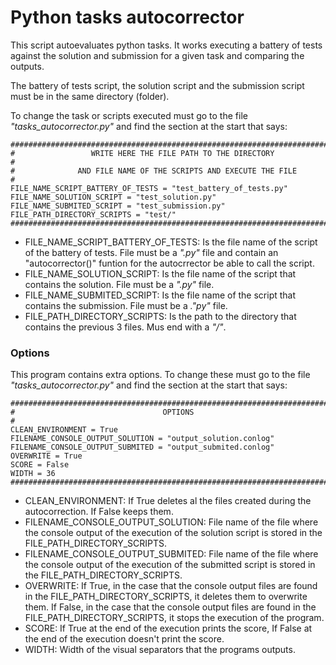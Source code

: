 # Python tasks autocorrector
This script autoevaluates python tasks. It works executing a battery of tests against the solution and submission for a given task and comparing the outputs.

The battery of tests script, the solution script and the submission script must be in the same directory (folder).

To change the task or scripts executed must go to the file _"tasks_autocorrector.py"_ and find the section at the start that says:

    ###############################################################################
    #                 WRITE HERE THE FILE PATH TO THE DIRECTORY                   #
    #              AND FILE NAME OF THE SCRIPTS AND EXECUTE THE FILE              #
    FILE_NAME_SCRIPT_BATTERY_OF_TESTS = "test_battery_of_tests.py"
    FILE_NAME_SOLUTION_SCRIPT = "test_solution.py"
    FILE_NAME_SUBMITED_SCRIPT = "test_submission.py"
    FILE_PATH_DIRECTORY_SCRIPTS = "test/"
    ###############################################################################

* FILE_NAME_SCRIPT_BATTERY_OF_TESTS: Is the file name of the script of the battery of tests. File must be a _".py"_ file and contain an "autocorrector()" funtion for the autocrrector be able to call the script.
* FILE_NAME_SOLUTION_SCRIPT: Is the file name of the script that contains the solution. File must be a _".py"_ file.
* FILE_NAME_SUBMITED_SCRIPT: Is the file name of the script that contains the submission. File must be a _."py"_ file.
* FILE_PATH_DIRECTORY_SCRIPTS: Is the path to the directory that contains the previous 3 files. Mus end with a _"/"_.

### Options
This program  contains extra options. To change these must go to the file _"tasks_autocorrector.py"_ and find the section at the start that says:

    ###############################################################################
    #                                 OPTIONS                                     #
    CLEAN_ENVIRONMENT = True
    FILENAME_CONSOLE_OUTPUT_SOLUTION = "output_solution.conlog"
    FILENAME_CONSOLE_OUTPUT_SUBMITED = "output_submited.conlog"
    OVERWRITE = True
    SCORE = False
    WIDTH = 36
    ###############################################################################

* CLEAN_ENVIRONMENT: If True deletes al the files created during the autocorrection. If False keeps them.
* FILENAME_CONSOLE_OUTPUT_SOLUTION: File name of the file where the console output of the execution of the solution script is stored in the FILE_PATH_DIRECTORY_SCRIPTS.
* FILENAME_CONSOLE_OUTPUT_SUBMITED: File name of the file where the console output of the execution of the submitted script is stored in the FILE_PATH_DIRECTORY_SCRIPTS.
* OVERWRITE: If True, in the case that the console output files are found in the FILE_PATH_DIRECTORY_SCRIPTS, it deletes them to overwrite them. If False, in the case that the console output files are found in the FILE_PATH_DIRECTORY_SCRIPTS, it stops the execution of the program.
* SCORE: If True at the end of the execution prints the score, If False at the end of the execution doesn't print the score.
* WIDTH: Width of the visual separators that the programs outputs.
